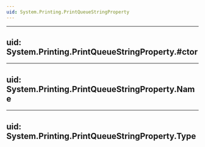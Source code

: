 ```yaml
---
uid: System.Printing.PrintQueueStringProperty
---
```


---
uid: System.Printing.PrintQueueStringProperty.#ctor
---

---
uid: System.Printing.PrintQueueStringProperty.Name
---

---
uid: System.Printing.PrintQueueStringProperty.Type
---
